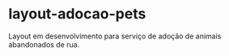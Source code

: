 # layout-adocao-pets
Layout em desenvolvimento para serviço de adoção de animais abandonados de rua.
